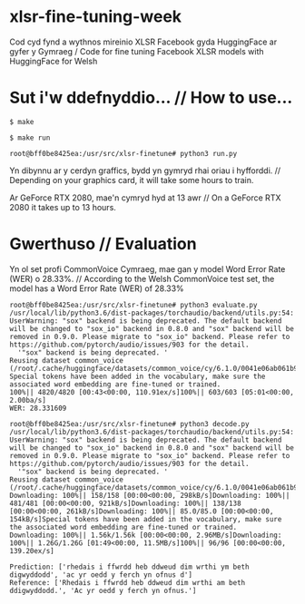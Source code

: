 # xlsr-fine-tuning-week
Cod cyd fynd a wythnos mireinio XLSR Facebook gyda HuggingFace ar gyfer y Gymraeg / Code for fine tuning Facebook XLSR models with HuggingFace for Welsh 

# Sut i'w ddefnyddio...  // How to use...

`$ make`

`$ make run `

`root@bff0be8425ea:/usr/src/xlsr-finetune# python3 run.py`

Yn dibynnu ar y cerdyn graffics, bydd yn gymryd rhai oriau i hyfforddi. // Depending on your graphics card, it will take some hours to train. 

Ar GeForce RTX 2080, mae'n cymryd hyd at 13 awr // On a GeForce RTX 2080 it takes up to 13 hours. 



# Gwerthuso // Evaluation

Yn ol set profi CommonVoice Cymraeg, mae gan y model Word Error Rate (WER) o 28.33%. // According to the Welsh CommonVoice test set, the model has a Word Error Rate (WER) of 28.33%

```
root@bff0be8425ea:/usr/src/xlsr-finetune# python3 evaluate.py                                                                                                         /usr/local/lib/python3.6/dist-packages/torchaudio/backend/utils.py:54: UserWarning: "sox" backend is being deprecated. The default backend will be changed to "sox_io" backend in 0.8.0 and "sox" backend will be removed in 0.9.0. Please migrate to "sox_io" backend. Please refer to https://github.com/pytorch/audio/issues/903 for the detail.
  '"sox" backend is being deprecated. '
Reusing dataset common_voice (/root/.cache/huggingface/datasets/common_voice/cy/6.1.0/0041e06ab061b91d0a23234a2221e87970a19cf3a81b20901474cffffeb7869f)
Special tokens have been added in the vocabulary, make sure the associated word embedding are fine-tuned or trained.
100%|| 4820/4820 [00:43<00:00, 110.91ex/s]100%|| 603/603 [05:01<00:00,  2.00ba/s]
WER: 28.331609
```

```
root@bff0be8425ea:/usr/src/xlsr-finetune# python3 decode.py                                                                                                           /usr/local/lib/python3.6/dist-packages/torchaudio/backend/utils.py:54: UserWarning: "sox" backend is being deprecated. The default backend will be changed to "sox_io" backend in 0.8.0 and "sox" backend will be removed in 0.9.0. Please migrate to "sox_io" backend. Please refer to https://github.com/pytorch/audio/issues/903 for the detail.
  '"sox" backend is being deprecated. '
Reusing dataset common_voice (/root/.cache/huggingface/datasets/common_voice/cy/6.1.0/0041e06ab061b91d0a23234a2221e87970a19cf3a81b20901474cffffeb7869f)
Downloading: 100%|| 158/158 [00:00<00:00, 298kB/s]Downloading: 100%|| 481/481 [00:00<00:00, 921kB/s]Downloading: 100%|| 138/138 [00:00<00:00, 261kB/s]Downloading: 100%|| 85.0/85.0 [00:00<00:00, 154kB/s]Special tokens have been added in the vocabulary, make sure the associated word embedding are fine-tuned or trained.
Downloading: 100%|| 1.56k/1.56k [00:00<00:00, 2.96MB/s]Downloading: 100%|| 1.26G/1.26G [01:49<00:00, 11.5MB/s]100%|| 96/96 [00:00<00:00, 139.20ex/s]

Prediction: ['rhedais i ffwrdd heb ddweud dim wrthi ym beth digwyddodd', 'ac yr oedd y ferch yn ofnus d']
Reference: ['Rhedais i ffwrdd heb ddweud dim wrthi am beth ddigwyddodd.', 'Ac yr oedd y ferch yn ofnus.']

```


